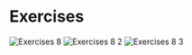 # Exercises
![Exercises 8](https://user-images.githubusercontent.com/70604577/229874144-fc148193-4e66-4312-9b6b-46e431b6dbf9.png)
![Exercises 8 2](https://user-images.githubusercontent.com/70604577/229874138-1d9f2261-00c2-4a41-9dff-dd33e49a450d.png)
![Exercises 8 3](https://user-images.githubusercontent.com/70604577/229874142-74a004c6-db7a-487e-9ab0-f7b2e45554a9.png)